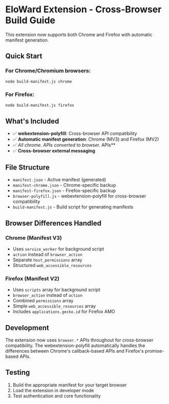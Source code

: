 # EloWard Extension - Cross-Browser Build Guide

This extension now supports both Chrome and Firefox with automatic manifest generation.

## Quick Start

### For Chrome/Chromium browsers:
```bash
node build-manifest.js chrome
```

### For Firefox:
```bash
node build-manifest.js firefox
```

## What's Included

- ✅ **webextension-polyfill**: Cross-browser API compatibility
- ✅ **Automatic manifest generation**: Chrome (MV3) and Firefox (MV2)
- ✅ **All chrome.* APIs converted to browser.* APIs**
- ✅ **Cross-browser external messaging**

## File Structure

- `manifest.json` - Active manifest (generated)
- `manifest-chrome.json` - Chrome-specific backup
- `manifest-firefox.json` - Firefox-specific backup  
- `browser-polyfill.js` - webextension-polyfill for cross-browser compatibility
- `build-manifest.js` - Build script for generating manifests

## Browser Differences Handled

### Chrome (Manifest V3)
- Uses `service_worker` for background script
- `action` instead of `browser_action`
- Separate `host_permissions` array
- Structured `web_accessible_resources`

### Firefox (Manifest V2)
- Uses `scripts` array for background script
- `browser_action` instead of `action`
- Combined `permissions` array
- Simple `web_accessible_resources` array
- Includes `applications.gecko.id` for Firefox AMO

## Development

The extension now uses `browser.*` APIs throughout for cross-browser compatibility. The webextension-polyfill automatically handles the differences between Chrome's callback-based APIs and Firefox's promise-based APIs.

## Testing

1. Build the appropriate manifest for your target browser
2. Load the extension in developer mode
3. Test authentication and core functionality